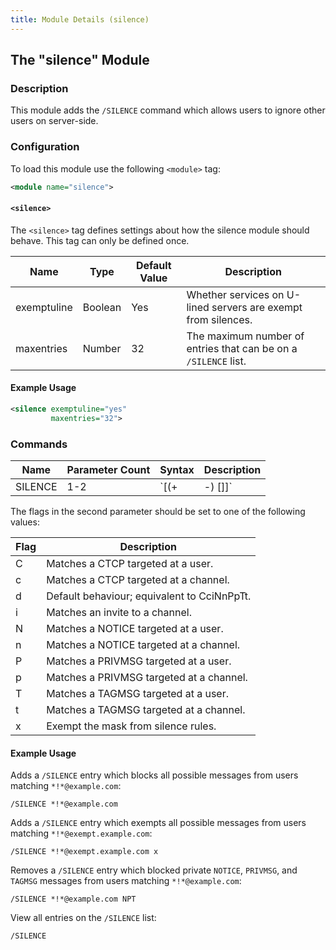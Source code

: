 ```yaml
---
title: Module Details (silence)
---
```


## The "silence" Module

### Description

This module adds the `/SILENCE` command which allows users to ignore other users on server-side.

### Configuration

To load this module use the following `<module>` tag:

```xml
<module name="silence">
```

#### `<silence>`

The `<silence>` tag defines settings about how the silence module should behave. This tag can only be defined once.

Name        | Type    | Default Value  | Description
----------- | ------- | -------------- | -----------
exemptuline | Boolean | Yes            | Whether services on U-lined servers are exempt from silences.
maxentries  | Number  | 32             | The maximum number of entries that can be on a `/SILENCE` list.

#### Example Usage

```xml
<silence exemptuline="yes"
         maxentries="32">
```

### Commands

Name    | Parameter Count | Syntax                    | Description
------- | --------------- | ------------------------- | -----------
SILENCE | 1-2             | `[(+|-)<mask> [<flags>]]` | Allows users to add users to their `/SILENCE` list, remove users from their `/SILENCE` list, and list users on their `/SILENCE` list.

The flags in the second parameter should be set to one of the following values:

Flag | Description
---- | -----------
C    | Matches a CTCP targeted at a user.
c    | Matches a CTCP targeted at a channel.
d    | Default behaviour; equivalent to CciNnPpTt.
i    | Matches an invite to a channel.
N    | Matches a NOTICE targeted at a user.
n    | Matches a NOTICE targeted at a channel.
P    | Matches a PRIVMSG targeted at a user.
p    | Matches a PRIVMSG targeted at a channel.
T    | Matches a TAGMSG targeted at a user.
t    | Matches a TAGMSG targeted at a channel.
x    | Exempt the mask from silence rules.

#### Example Usage

Adds a `/SILENCE` entry which blocks all possible messages from users matching `*!*@example.com`:

```plaintext
/SILENCE *!*@example.com
```

Adds a `/SILENCE` entry which exempts all possible messages from users matching `*!*@exempt.example.com`:

```plaintext
/SILENCE *!*@exempt.example.com x
```

Removes a `/SILENCE` entry which blocked private `NOTICE`, `PRIVMSG`, and `TAGMSG` messages from users matching `*!*@example.com`:

```plaintext
/SILENCE *!*@example.com NPT
```

View all entries on the `/SILENCE` list:

```plaintext
/SILENCE
```
